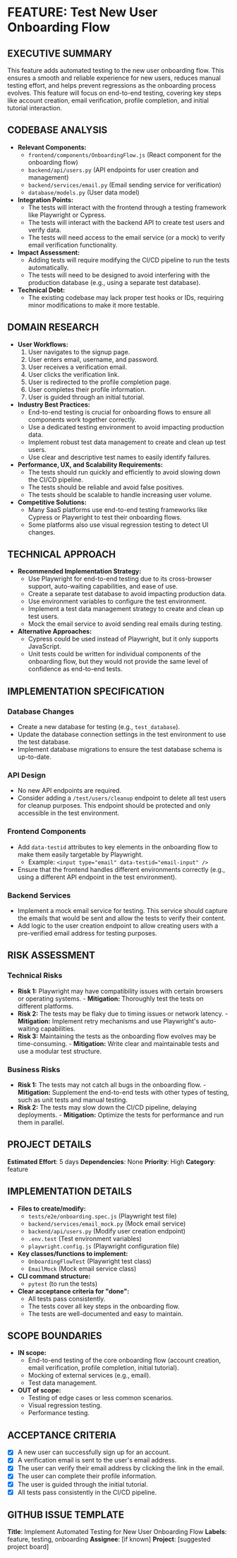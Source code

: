 # FEATURE: Test New User Onboarding Flow

## EXECUTIVE SUMMARY
This feature adds automated testing to the new user onboarding flow. This ensures a smooth and reliable experience for new users, reduces manual testing effort, and helps prevent regressions as the onboarding process evolves. This feature will focus on end-to-end testing, covering key steps like account creation, email verification, profile completion, and initial tutorial interaction.

## CODEBASE ANALYSIS

*   **Relevant Components:**
    *   `frontend/components/OnboardingFlow.js` (React component for the onboarding flow)
    *   `backend/api/users.py` (API endpoints for user creation and management)
    *   `backend/services/email.py` (Email sending service for verification)
    *   `database/models.py` (User data model)
*   **Integration Points:**
    *   The tests will interact with the frontend through a testing framework like Playwright or Cypress.
    *   The tests will interact with the backend API to create test users and verify data.
    *   The tests will need access to the email service (or a mock) to verify email verification functionality.
*   **Impact Assessment:**
    *   Adding tests will require modifying the CI/CD pipeline to run the tests automatically.
    *   The tests will need to be designed to avoid interfering with the production database (e.g., using a separate test database).
*   **Technical Debt:**
    *   The existing codebase may lack proper test hooks or IDs, requiring minor modifications to make it more testable.

## DOMAIN RESEARCH

*   **User Workflows:**
    1.  User navigates to the signup page.
    2.  User enters email, username, and password.
    3.  User receives a verification email.
    4.  User clicks the verification link.
    5.  User is redirected to the profile completion page.
    6.  User completes their profile information.
    7.  User is guided through an initial tutorial.
*   **Industry Best Practices:**
    *   End-to-end testing is crucial for onboarding flows to ensure all components work together correctly.
    *   Use a dedicated testing environment to avoid impacting production data.
    *   Implement robust test data management to create and clean up test users.
    *   Use clear and descriptive test names to easily identify failures.
*   **Performance, UX, and Scalability Requirements:**
    *   The tests should run quickly and efficiently to avoid slowing down the CI/CD pipeline.
    *   The tests should be reliable and avoid false positives.
    *   The tests should be scalable to handle increasing user volume.
*   **Competitive Solutions:**
    *   Many SaaS platforms use end-to-end testing frameworks like Cypress or Playwright to test their onboarding flows.
    *   Some platforms also use visual regression testing to detect UI changes.

## TECHNICAL APPROACH

*   **Recommended Implementation Strategy:**
    *   Use Playwright for end-to-end testing due to its cross-browser support, auto-waiting capabilities, and ease of use.
    *   Create a separate test database to avoid impacting production data.
    *   Use environment variables to configure the test environment.
    *   Implement a test data management strategy to create and clean up test users.
    *   Mock the email service to avoid sending real emails during testing.
*   **Alternative Approaches:**
    *   Cypress could be used instead of Playwright, but it only supports JavaScript.
    *   Unit tests could be written for individual components of the onboarding flow, but they would not provide the same level of confidence as end-to-end tests.

## IMPLEMENTATION SPECIFICATION

### Database Changes

*   Create a new database for testing (e.g., `test_database`).
*   Update the database connection settings in the test environment to use the test database.
*   Implement database migrations to ensure the test database schema is up-to-date.

### API Design

*   No new API endpoints are required.
*   Consider adding a `/test/users/cleanup` endpoint to delete all test users for cleanup purposes. This endpoint should be protected and only accessible in the test environment.

### Frontend Components

*   Add `data-testid` attributes to key elements in the onboarding flow to make them easily targetable by Playwright.
    *   Example: `<input type="email" data-testid="email-input" />`
*   Ensure that the frontend handles different environments correctly (e.g., using a different API endpoint in the test environment).

### Backend Services

*   Implement a mock email service for testing. This service should capture the emails that would be sent and allow the tests to verify their content.
*   Add logic to the user creation endpoint to allow creating users with a pre-verified email address for testing purposes.

## RISK ASSESSMENT

### Technical Risks

*   **Risk 1:** Playwright may have compatibility issues with certain browsers or operating systems. - **Mitigation:** Thoroughly test the tests on different platforms.
*   **Risk 2:** The tests may be flaky due to timing issues or network latency. - **Mitigation:** Implement retry mechanisms and use Playwright's auto-waiting capabilities.
*   **Risk 3:** Maintaining the tests as the onboarding flow evolves may be time-consuming. - **Mitigation:** Write clear and maintainable tests and use a modular test structure.

### Business Risks

*   **Risk 1:** The tests may not catch all bugs in the onboarding flow. - **Mitigation:** Supplement the end-to-end tests with other types of testing, such as unit tests and manual testing.
*   **Risk 2:** The tests may slow down the CI/CD pipeline, delaying deployments. - **Mitigation:** Optimize the tests for performance and run them in parallel.

## PROJECT DETAILS

**Estimated Effort**: 5 days
**Dependencies**: None
**Priority**: High
**Category**: feature

## IMPLEMENTATION DETAILS

*   **Files to create/modify:**
    *   `tests/e2e/onboarding.spec.js` (Playwright test file)
    *   `backend/services/email_mock.py` (Mock email service)
    *   `backend/api/users.py` (Modify user creation endpoint)
    *   `.env.test` (Test environment variables)
    *   `playwright.config.js` (Playwright configuration file)
*   **Key classes/functions to implement:**
    *   `OnboardingFlowTest` (Playwright test class)
    *   `EmailMock` (Mock email service class)
*   **CLI command structure:**
    *   `pytest` (to run the tests)
*   **Clear acceptance criteria for "done":**
    *   All tests pass consistently.
    *   The tests cover all key steps in the onboarding flow.
    *   The tests are well-documented and easy to maintain.

## SCOPE BOUNDARIES

*   **IN scope:**
    *   End-to-end testing of the core onboarding flow (account creation, email verification, profile completion, initial tutorial).
    *   Mocking of external services (e.g., email).
    *   Test data management.
*   **OUT of scope:**
    *   Testing of edge cases or less common scenarios.
    *   Visual regression testing.
    *   Performance testing.

## ACCEPTANCE CRITERIA

*   [x] A new user can successfully sign up for an account.
*   [x] A verification email is sent to the user's email address.
*   [x] The user can verify their email address by clicking the link in the email.
*   [x] The user can complete their profile information.
*   [x] The user is guided through the initial tutorial.
*   [x] All tests pass consistently in the CI/CD pipeline.

## GITHUB ISSUE TEMPLATE

**Title**: Implement Automated Testing for New User Onboarding Flow
**Labels**: feature, testing, onboarding
**Assignee**: [if known]
**Project**: [suggested project board]
```